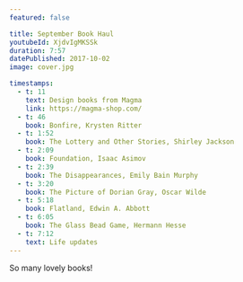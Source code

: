 ```yaml
---
featured: false

title: September Book Haul
youtubeId: XjdvIgMKSSk
duration: 7:57
datePublished: 2017-10-02
image: cover.jpg

timestamps:
  - t: 11
    text: Design books from Magma
    link: https://magma-shop.com/
  - t: 46
    book: Bonfire, Krysten Ritter
  - t: 1:52
    book: The Lottery and Other Stories, Shirley Jackson
  - t: 2:09
    book: Foundation, Isaac Asimov
  - t: 2:39
    book: The Disappearances, Emily Bain Murphy
  - t: 3:20
    book: The Picture of Dorian Gray, Oscar Wilde
  - t: 5:18
    book: Flatland, Edwin A. Abbott
  - t: 6:05
    book: The Glass Bead Game, Hermann Hesse
  - t: 7:12
    text: Life updates
---
```


So many lovely books!
